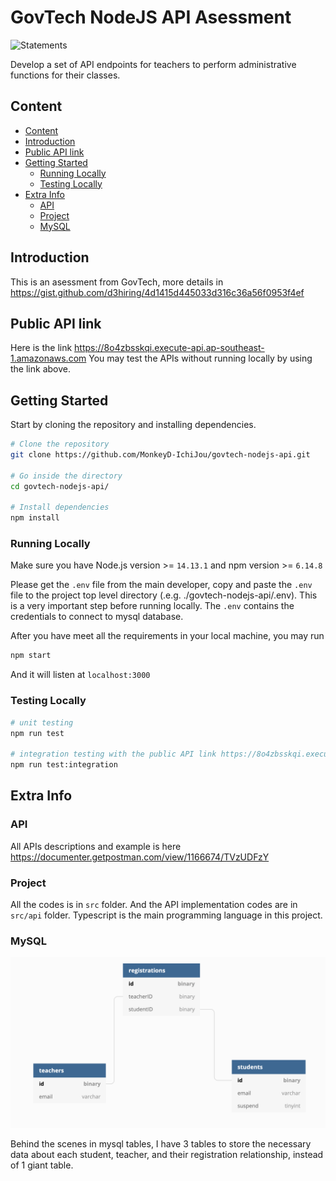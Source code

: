 # GovTech NodeJS API Asessment

![Statements](https://img.shields.io/badge/Coverage-99.26%25-brightgreen.svg)

Develop a set of API endpoints for teachers to perform administrative functions for their classes.

## Content
- [Content](#content)
- [Introduction](#introduction)
- [Public API link](#public-api-link)
- [Getting Started](#getting-started)
  - [Running Locally](#running-locally)
  - [Testing Locally](#testing-locally)
- [Extra Info](#extra-info)
  - [API](#api)
  - [Project](#project)
  - [MySQL](#mysql)

## Introduction

This is an asessment from GovTech, more details in https://gist.github.com/d3hiring/4d1415d445033d316c36a56f0953f4ef

## Public API link

Here is the link https://8o4zbsskqi.execute-api.ap-southeast-1.amazonaws.com
You may test the APIs without running locally by using the link above.

## Getting Started

Start by cloning the repository and installing dependencies.

```bash
# Clone the repository
git clone https://github.com/MonkeyD-IchiJou/govtech-nodejs-api.git

# Go inside the directory
cd govtech-nodejs-api/

# Install dependencies
npm install
```

### Running Locally

Make sure you have Node.js version >= `14.13.1` and npm version >= `6.14.8`

Please get the `.env` file from the main developer, copy and paste the `.env` file to the project top level directory (.e.g. ./govtech-nodejs-api/.env). This is a very important step before running locally. The `.env` contains the credentials to connect to mysql database. 

After you have meet all the requirements in your local machine, you may run

```bash
npm start
```

And it will listen at `localhost:3000`

### Testing Locally
```bash
# unit testing
npm run test

# integration testing with the public API link https://8o4zbsskqi.execute-api.ap-southeast-1.amazonaws.com
npm run test:integration
```

## Extra Info

### API

All APIs descriptions and example is here https://documenter.getpostman.com/view/1166674/TVzUDFzY

### Project

All the codes is in `src` folder. And the API implementation codes are in `src/api` folder. Typescript is the main programming language in this project.

### MySQL
![plot](./dataschema.png)

Behind the scenes in mysql tables, I have 3 tables to store the necessary data about each student, teacher, and their registration relationship, instead of 1 giant table.


